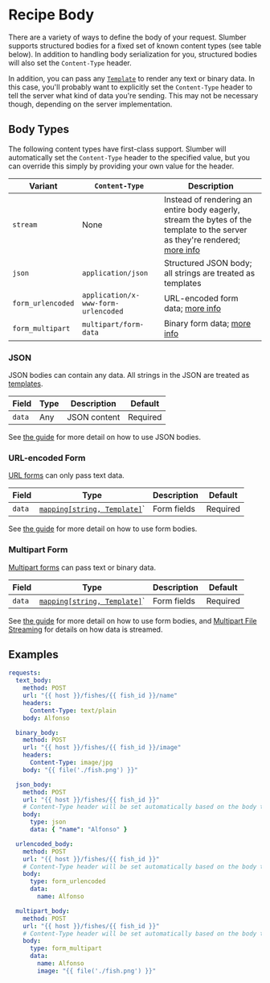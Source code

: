 # Recipe Body

There are a variety of ways to define the body of your request. Slumber supports structured bodies for a fixed set of known content types (see table below). In addition to handling body serialization for you, structured bodies will also set the `Content-Type` header.

In addition, you can pass any [`Template`](../../user_guide/templates/index.md) to render any text or binary data. In this case, you'll probably want to explicitly set the `Content-Type` header to tell the server what kind of data you're sending. This may not be necessary though, depending on the server implementation.

## Body Types

The following content types have first-class support. Slumber will automatically set the `Content-Type` header to the specified value, but you can override this simply by providing your own value for the header.

| Variant           | `Content-Type`                      | Description                                                                                                                                                 |
| ----------------- | ----------------------------------- | ----------------------------------------------------------------------------------------------------------------------------------------------------------- |
| `stream`          | None                                | Instead of rendering an entire body eagerly, stream the bytes of the template to the server as they're rendered; [more info](../../user_guide/streaming.md) |
| `json`            | `application/json`                  | Structured JSON body; all strings are treated as templates                                                                                                  |
| `form_urlencoded` | `application/x-www-form-urlencoded` | URL-encoded form data; [more info](https://developer.mozilla.org/en-US/docs/Web/HTTP/Methods/POST)                                                          |
| `form_multipart`  | `multipart/form-data`               | Binary form data; [more info](https://developer.mozilla.org/en-US/docs/Web/HTTP/Methods/POST)                                                               |

### JSON

JSON bodies can contain any data. All strings in the JSON are treated as [templates](../../user_guide/templates/index.md).

| Field  | Type | Description  | Default  |
| ------ | ---- | ------------ | -------- |
| `data` | Any  | JSON content | Required |

See [the guide](../../user_guide/recipes.md#body) for more detail on how to use JSON bodies.

### URL-encoded Form

[URL forms](https://developer.mozilla.org/en-US/docs/Web/HTTP/Methods/POST) can only pass text data.

| Field  | Type                                                                | Description | Default  |
| ------ | ------------------------------------------------------------------- | ----------- | -------- |
| `data` | [`mapping[string, Template]`](../../user_guide/templates/index.md)` | Form fields | Required |

See [the guide](../../user_guide/recipes.md#body) for more detail on how to use form bodies.

### Multipart Form

[Multipart forms](https://developer.mozilla.org/en-US/docs/Web/HTTP/Methods/POST) can pass text or binary data.

| Field  | Type                                                                | Description | Default  |
| ------ | ------------------------------------------------------------------- | ----------- | -------- |
| `data` | [`mapping[string, Template]`](../../user_guide/templates/index.md)` | Form fields | Required |

See [the guide](../../user_guide/recipes.md#body) for more detail on how to use form bodies, and [Multipart File Streaming](../../user_guide/streaming.md#multipart-file-streaming) for details on how data is streamed.

## Examples

```yaml
requests:
  text_body:
    method: POST
    url: "{{ host }}/fishes/{{ fish_id }}/name"
    headers:
      Content-Type: text/plain
    body: Alfonso

  binary_body:
    method: POST
    url: "{{ host }}/fishes/{{ fish_id }}/image"
    headers:
      Content-Type: image/jpg
    body: "{{ file('./fish.png') }}"

  json_body:
    method: POST
    url: "{{ host }}/fishes/{{ fish_id }}"
    # Content-Type header will be set automatically based on the body type
    body:
      type: json
      data: { "name": "Alfonso" }

  urlencoded_body:
    method: POST
    url: "{{ host }}/fishes/{{ fish_id }}"
    # Content-Type header will be set automatically based on the body type
    body:
      type: form_urlencoded
      data:
        name: Alfonso

  multipart_body:
    method: POST
    url: "{{ host }}/fishes/{{ fish_id }}"
    # Content-Type header will be set automatically based on the body type
    body:
      type: form_multipart
      data:
        name: Alfonso
        image: "{{ file('./fish.png') }}"
```
